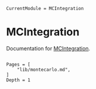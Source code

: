 ```@meta
CurrentModule = MCIntegration
```

# MCIntegration

Documentation for [MCIntegration](https://github.com/numericaleft/MCIntegration.jl).

```@index
```

```@autodocs
Pages = [
    "lib/montecarlo.md",
]
Depth = 1
```

